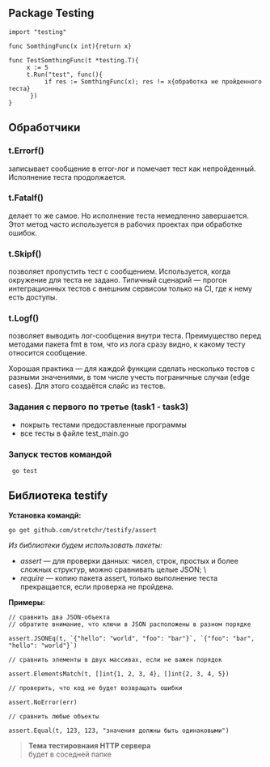 ## Package Testing
    import "testing"
    
    func SomthingFunc(x int){return x}    

    func TestSomthingFunc(t *testing.T){
         x := 5
         t.Run("test", func(){
              if res := SomthingFunc(x); res != x{обработка не пройденного теста}
          })
    }
## Обработчики
### t.Errorf()
 записывает сообщение в error-лог и помечает тест как непройденный. Исполнение теста продолжается.
### t.Fatalf()
 делает то же самое. Но исполнение теста немедленно завершается. Этот метод часто используется в рабочих проектах при обработке ошибок.
### t.Skipf() 
 позволяет пропустить тест с сообщением. Используется, когда окружение для теста не задано. Типичный сценарий — прогон интеграционных тестов с внешним сервисом только на CI, где к нему есть доступы.
### t.Logf() 
позволяет выводить лог-сообщения внутри теста. Преимущество перед методами пакета fmt в том, что из лога сразу видно, к какому тесту относится сообщение.

Хорошая практика — для каждой функции сделать несколько тестов с разными значениями, в том числе учесть пограничные случаи (edge cases). Для этого создаётся слайс из тестов.

### Задания с первого по третье (task1 - task3) 
- покрыть тестами предоставленные программы
- все тесты в файле test_main.go
### Запуск тестов командой
     go test

## Библиотека testify
**Установка командй:**

    go get github.com/stretchr/testify/assert

_Из библиотеки будем использовать пакеты:_

+ *assert* — для проверки данных: чисел, строк, простых и более сложных структур, можно сравнивать целые JSON; \
+ *require* — копию пакета assert, только выполнение теста прекращается, если проверка не пройдена.

**Примеры:**

    // сравнить два JSON-объекта
    // обратите внимание, что ключи в JSON расположены в разном порядке

    assert.JSONEq(t, `{"hello": "world", "foo": "bar"}`, `{"foo": "bar", "hello": "world"}`)

    // сравнить элементы в двух массивах, если не важен порядок

    assert.ElementsMatch(t, []int{1, 2, 3, 4}, []int{2, 3, 4, 5})

    // проверить, что код не будет возвращать ошибки

    assert.NoError(err)

    // сравнить любые объекты

    assert.Equal(t, 123, 123, "значения должны быть одинаковыми")


> **Тема тестировнаия HTTP сервера** \
> будет в соседней папке